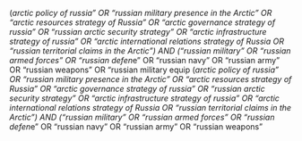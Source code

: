 (*arctic policy of russia” OR “russian military presence in the Arctic” OR “arctic resources strategy of Russia” OR “arctic governance strategy of russia” OR “russian arctic security strategy” OR  “arctic infrastructure strategy of russia” OR “arctic international relations strategy of Russia OR “russian territorial claims in the Arctic”)  AND (“russian military” OR “russian armed forces” OR “russian defen*e” OR “russian navy” OR “russian army” OR “russian weapons” OR “russian military equip
(*arctic policy of russia” OR “russian military presence in the Arctic” OR “arctic resources strategy of Russia” OR “arctic governance strategy of russia” OR “russian arctic security strategy” OR  “arctic infrastructure strategy of russia” OR “arctic international relations strategy of Russia OR “russian territorial claims in the Arctic”)  AND (“russian military” OR “russian armed forces” OR “russian defen*e” OR “russian navy” OR “russian army” OR “russian weapons”
